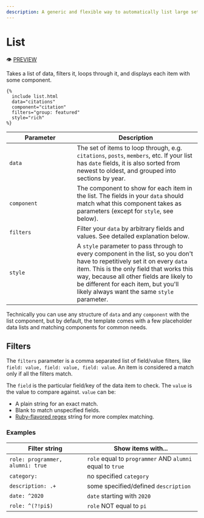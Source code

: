 ```yaml
---
description: A generic and flexible way to automatically list large sets of items
---
```


# List

👁 [PREVIEW](https://greenelab.github.io/lab-website-template/testbed#list)

Takes a list of data, filters it, loops through it, and displays each item with some component.

```liquid
{%
  include list.html
  data="citations"
  component="citation"
  filters="group: featured"
  style="rich"
%}
```

<table><thead><tr><th width="162">Parameter</th><th>Description</th></tr></thead><tbody><tr><td><code>data</code></td><td>The set of items to loop through, e.g. <code>citations</code>, <code>posts</code>, <code>members</code>, etc. If your list has <code>date</code> fields, it is also sorted from newest to oldest, and grouped into sections by year.</td></tr><tr><td><code>component</code></td><td>The component to show for each item in the list. The fields in your <code>data</code> should match what this component takes as parameters (except for <code>style</code>, see below).</td></tr><tr><td><code>filters</code></td><td>Filter your <code>data</code> by arbitrary fields and values. See detailed explanation below.</td></tr><tr><td><code>style</code></td><td>A <code>style</code> parameter to pass through to every component in the list, so you don't have to repetitively set it on every <code>data</code> item. This is the only field that works this way, because all other fields are likely to be different for each item, but you'll likely always want the same <code>style</code> parameter.</td></tr></tbody></table>

Technically you can use any structure of `data` and any `component` with the list component, but by default, the template comes with a few placeholder data lists and matching components for common needs.

## Filters

The `filters` parameter is a comma separated list of field/value filters, like `field: value, field: value, field: value`. An item is considered a match only if all the filters match.&#x20;

The `field` is the particular field/key of the data item to check. The `value` is the value to compare against. `value` can be:

* A plain string for an exact match.
* Blank to match unspecified fields.
* [Ruby-flavored regex](https://docs.ruby-lang.org/en/master/Regexp.html) string for more complex matching.

### Examples

| Filter string                    | Show items with...                                        |
| -------------------------------- | --------------------------------------------------------- |
| `role: programmer, alumni: true` | `role` equal to `programmer` AND `alumni` equal to `true` |
| `category:`                      | no specified `category`                                   |
| `description: .+`                | some specified/defined `description`                      |
| `date: ^2020`                    | `date` starting with `2020`                               |
| `role: ^(?!pi$)`                 | `role` NOT equal to `pi`                                  |
